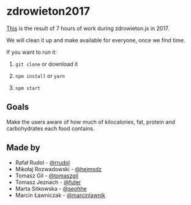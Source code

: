 # zdrowieton2017

[This](https://github.com/akai-org/zdrowieton2017/tree/v1.0) is the result of 7 hours of work during zdrowieton.js in 2017.

We will clean it up and make available for everyone, once we find time.

If you want to run it:

1. `git clone` or download it

2. `npm install` or `yarn`

3. `npm start`

## Goals

Make the users aware of how much of kilocalories, fat, protein and carbohydrates each food contains.

## Made by
- Rafał Rudol - [@rrudol](https://github.com/rrudol)
- Mikołaj Rozwadowski - [@hejmsdz](https://github.com/hejmsdz)
- Tomasz Gil - [@tomaszgil](https://github.com/tomaszgil)
- Tomasz Jeznach - [@futer](https://github.com/futer)
- Marta Sitkowska - [@seohhe](https://github.com/seohhe)
- Marcin Ławniczak - [@marcinlawnik](https://github.com/marcinlawnik) 

